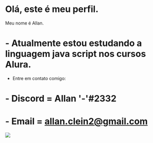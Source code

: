 # Olá, este é meu perfil.

Meu nome é Allan.

# - Atualmente estou estudando a linguagem java script nos cursos Alura.

- Entre em contato comigo:
# - Discord = Allan '-'#2332
# - Email = allan.clein2@gmail.com
![](https://tenor.com/pt-BR/view/duck-gif-26090688)
